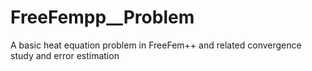# FreeFempp__Problem
 A basic heat equation problem in FreeFem++ and related convergence study and error estimation

